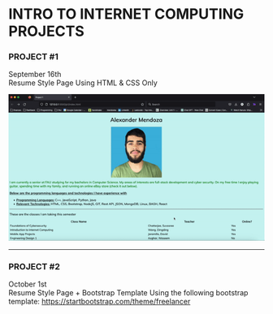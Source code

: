 # INTRO TO INTERNET COMPUTING PROJECTS


### PROJECT #1 <br>
September 16th <br>
Resume Style Page
Using HTML & CSS Only

![](https://github.com/mendoska/Internet-Computing-Projects/blob/main/p1demo.gif)


-----------------------


### PROJECT #2 <br>
October 1st <br>
Resume Style Page + Bootstrap Template
Using the following bootstrap template:
https://startbootstrap.com/theme/freelancer